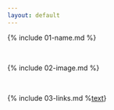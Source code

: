 ```yaml
---
layout: default
---
```


{% include 01-name.md %}

<br>

{% include 02-image.md %}

<br>

{% include 03-links.md %[text](https://example.com)}
